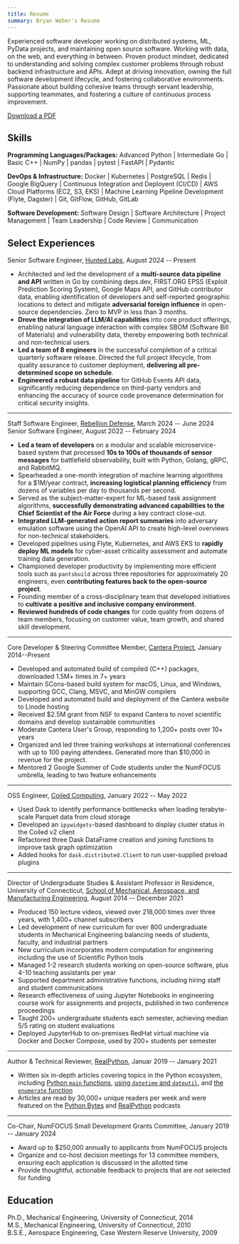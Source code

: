 ```yaml
---
title: Resume
summary: Bryan Weber's Resume
---
```


Experienced software developer working on distributed systems, ML, PyData projects, and maintaining open source software. Working with data, on the web, and everything in between. Proven product mindset, dedicated to understanding and solving complex customer problems through robust backend infrastructure and APIs. Adept at driving innovation, owning the full software development lifecycle, and fostering collaborative environments. Passionate about building cohesive teams through servant leadership, supporting teammates, and fostering a culture of continuous process improvement.

[Download a PDF]({static}/files/cv/Weber_Bryan_Resume.pdf)

## Skills

**Programming Languages/Packages:** Advanced Python | Intermediate Go | Basic C++ | NumPy | pandas | pytest | FastAPI | Pydantic

**DevOps & Infrastructure:** Docker | Kubernetes | PostgreSQL | Redis | Google BigQuery | Continuous Integration and Deployent (CI/CD) | AWS Cloud Platforms (EC2, S3, EKS) | Machine Learning Pipeline Development (Flyte, Dagster) | Git, GitFlow, GitHub, GitLab

**Software Development:** Software Design | Software Architecture | Project Management | Team Leadership | Code Review | Communication

## Select Experiences

Senior Software Engineer, [Hunted Labs](https://huntedlabs.com), August 2024 -- Present

- Architected and led the development of a **multi-source data pipeline and API** written in Go by combining deps.dev, FIRST.ORG EPSS (Exploit Prediction Scoring System), Google Maps API, and GitHub contributor data, enabling identification of developers and self-reported geographic locations to detect and mitigate **adversarial foreign influence** in open-source dependencies. Zero to MVP in less than 3 months.
- **Drove the integration of LLM/AI capabilities** into core product offerings, enabling  natural language interaction with complex SBOM (Software Bill of Materials) and vulnerability data, thereby empowering both technical and non-technical users.
- **Led a team of 8 engineers** in the successful completion of a critical quarterly software release. Directed the full project lifecycle, from quality assurance to customer deployment, **delivering all pre-determined scope on schedule**.
- **Engineered a robust data pipeline** for GitHub Events API data, significantly reducing dependence on third-party vendors and enhancing the accuracy of source code provenance determination for critical security insights.

---

Staff Software Engineer, [Rebellion Defense](https://rebelliondefense.com), March 2024 -- June 2024  
Senior Software Engineer, August 2022 -- February 2024

- **Led a team of developers** on a modular and scalable microservice-based system that processed **10s to 100s of thousands of sensor messages** for battlefield observability, built with Python, Golang, gRPC, and RabbitMQ.
- Spearheaded a one-month integration of machine learning algorithms for a $1M/year contract, **increasing logistical planning efficiency** from dozens of variables per day to thousands per second.
- Served as the subject-matter-expert for ML-based task assignment algorithms, **successfully demonstrating advanced capabilities to the Chief Scientist of the Air Force** during a key contract close-out.
- **Integrated LLM-generated action report summaries** into adversary emulation software using the OpenAI API to create high-level overviews for non-technical stakeholders.
- Developed pipelines using Flyte, Kubernetes, and AWS EKS to **rapidly deploy ML models** for cyber-asset criticality assessment and automate training data generation.
- Championed developer productivity by implementing more efficient tools such as `pantsbuild` across three repositories for approximately 20 engineers, even **contributing features back to the open-source project**.
- Founding member of a cross-disciplinary team that developed initiatives to **cultivate a positive and inclusive company environment**.
- **Reviewed hundreds of code changes** for code quality from dozens of team members, focusing on customer value, team growth, and shared skill development.
<!-- - Collaborated with product, sales, and other stakeholders to submit proposals worth >$1M to Federal requests for proposals (RFPs). -->

---

Core Developer & Steering Committee Member, [Cantera Project](https://cantera.org), January 2014--Present

- Developed and automated build of compiled (C++) packages, downloaded 1.5M+ times in 7+ years
- Maintain SCons-based build system for macOS, Linux, and Windows, supporting GCC, Clang, MSVC, and MinGW compilers
- Developed and automated build and deployment of the Cantera website to Linode hosting
- Received \$2.5M grant from NSF to expand Cantera to novel scientific domains and develop sustainable communities
- Moderate Cantera User's Group, responding to 1,200+ posts over 10+ years
- Organized and led three training workshops at international conferences with up to 100 paying attendees. Generated more than $10,000 in revenue for the project.
- Mentored 2 Google Summer of Code students under the NumFOCUS umbrella, leading to two feature enhancements

---

OSS Engineer, [Coiled Computing](https://coiled.io), January 2022 -- May 2022

- Used Dask to identify performance bottlenecks when loading terabyte-scale Parquet data from cloud storage
- Developed an `ipywidgets`-based dashboard to display cluster status in the Coiled v2 client
- Refactored three Dask DataFrame creation and joining functions to improve task graph optimization
- Added hooks for `dask.distributed.Client` to run user-supplied preload plugins

---

Director of Undergraduate Studies & Assistant Professor in Residence, University of Connecticut, [School of Mechanical, Aerospace, and Manufacturing Engineering](https://me.engr.uconn.edu/), August 2014 -- December 2021

- Produced 150 lecture videos, viewed over 218,000 times over three years, with 1,400+ channel subscribers
- Led development of new curriculum for over 800 undergraduate students in Mechanical Engineering balancing needs of students, faculty, and industrial partners
- New curriculum incorporates modern computation for engineering including the use of Scientific Python tools
- Managed 1-2 research students working on open-source software, plus 4-10 teaching assistants per year
- Supported department administrative functions, including hiring staff and student communications
- Research effectiveness of using Jupyter Notebooks in engineering course work for assignments and projects, published in two conference proceedings
- Taught 200+ undergraduate students each semester, achieving median 5/5 rating on student evaluations
- Deployed JupyterHub to on-premises RedHat virtual machine via Docker and Docker Compose, used by 200+ students per semester

---

Author & Technical Reviewer, [RealPython](https://realpython.com/team/bweber), Januar 2019 -- January 2021

- Written six in-depth articles covering topics in the Python ecosystem, including [Python `main` functions][main function], [using `datetime` and `dateutil`][datetime], and [the `enumerate` function][enumerate]
- Articles are read by 30,000+ unique readers per week and were featured on the [Python Bytes][python bytes] and [RealPython][real python podcast] podcasts

[main function]: https://realpython.com/python-main-function/
[datetime]: https://realpython.com/python-datetime/
[enumerate]: https://realpython.com/python-enumerate/
[python bytes]: https://pythonbytes.fm/episodes/show/151/certified-it-works-on-my-machine
[real python podcast]: https://realpython.com/podcasts/rpp/21/

---

Co-Chair, NumFOCUS Small Development Grants Committee, January 2019 -- January 2024

- Award up to $250,000 annually to applicants from NumFOCUS projects
- Organize and co-host decision meetings for 13 committee members, ensuring each application is discussed in the allotted time
- Provide thoughtful, actionable feedback to projects that are not selected for funding

## Education

Ph.D., Mechanical Engineering, University of Connecticut, 2014  
M.S., Mechanical Engineering, University of Connecticut, 2010  
B.S.E., Aerospace Engineering, Case Western Reserve University, 2009  
